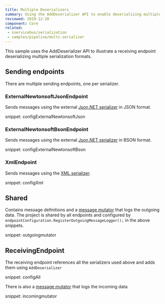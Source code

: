 ```yaml
---
title: Multiple Deserializers
summary: Using the AddDeserializer API to enable deserializing multiple formats.
reviewed: 2019-12-20
component: Core
related:
 - nservicebus/serialization
 - samples/pipeline/multi-serializer
---
```



This sample uses the AddDeserializer API to illustrate a receiving endpoint deserializing multiple serialization formats.


## Sending endpoints

There are multiple sending endpoints, one per serializer.


### ExternalNewtonsoftJsonEndpoint

Sends messages using the external [Json.NET serializer](/nservicebus/serialization/newtonsoft.md) in JSON format.

snippet: configExternalNewtonsoftJson


### ExternalNewtonsoftBsonEndpoint

Sends messages using the external [Json.NET serializer](/nservicebus/serialization/newtonsoft.md) in BSON format.

snippet: configExternalNewtonsoftBson


### XmlEndpoint

Sends messages using the [XML serializer](/nservicebus/serialization/xml.md).

snippet: configXml


## Shared

Contains message definitions and a [message mutator](/nservicebus/pipeline/message-mutators.md) that logs the outgoing data. The project is shared by all endpoints and configured by `endpointConfiguration.RegisterOutgoingMessageLogger();` in the above snippets.

snippet: outgoingmutator


## ReceivingEndpoint

The receiving endpoint references all the serializers used above and adds them using `AddDeserializer`

snippet: configAll

There is also a [message mutator](/nservicebus/pipeline/message-mutators.md) that logs the incoming data.

snippet: incomingmutator
